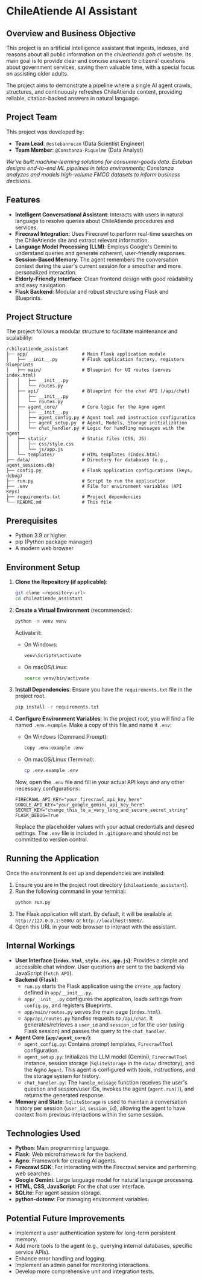 # ChileAtiende AI Assistant

## Overview and Business Objective

This project is an artificial intelligence assistant that ingests, indexes, and reasons about all public information on the *chileatiende.gob.cl* website. Its main goal is to provide clear and concise answers to citizens' questions about government services, saving them valuable time, with a special focus on assisting older adults.

The project aims to demonstrate a pipeline where a single AI agent crawls, structures, and continuously refreshes ChileAtiende content, providing reliable, citation-backed answers in natural language.

## Project Team

This project was developed by:

*   **Team Lead**: `@estebanrucan` (Data Scientist Engineer)
*   **Team Member**: `@Constanza-Riquelme` (Data Analyst)

*We've built machine-learning solutions for consumer-goods data. Esteban designs end-to-end ML pipelines in telco environments; Constanza analyzes and models high-volume FMCG datasets to inform business decisions.*

## Features

*   **Intelligent Conversational Assistant**: Interacts with users in natural language to resolve queries about ChileAtiende procedures and services.
*   **Firecrawl Integration**: Uses Firecrawl to perform real-time searches on the ChileAtiende site and extract relevant information.
*   **Language Model Processing (LLM)**: Employs Google's Gemini to understand queries and generate coherent, user-friendly responses.
*   **Session-Based Memory**: The agent remembers the conversation context during the user's current session for a smoother and more personalized interaction.
*   **Elderly-Friendly Interface**: Clean frontend design with good readability and easy navigation.
*   **Flask Backend**: Modular and robust structure using Flask and Blueprints.

## Project Structure

The project follows a modular structure to facilitate maintenance and scalability:

```
/chileatiende_assistant
├── app/                    # Main Flask application module
│   ├── __init__.py         # Flask application factory, registers Blueprints
│   ├── main/               # Blueprint for UI routes (serves index.html)
│   │   ├── __init__.py
│   │   └── routes.py
│   ├── api/                # Blueprint for the chat API (/api/chat)
│   │   ├── __init__.py
│   │   └── routes.py
│   ├── agent_core/         # Core logic for the Agno agent
│   │   ├── __init__.py
│   │   ├── agent_config.py # Agent tool and instruction configuration
│   │   ├── agent_setup.py  # Agent, Models, Storage initialization
│   │   └── chat_handler.py # Logic for handling messages with the agent
│   ├── static/             # Static files (CSS, JS)
│   │   ├── css/style.css
│   │   └── js/app.js
│   └── templates/          # HTML templates (index.html)
├── data/                   # Directory for databases (e.g., agent_sessions.db)
├── config.py               # Flask application configurations (keys, debug)
├── run.py                  # Script to run the application
├── .env                    # File for environment variables (API Keys)
├── requirements.txt        # Project dependencies
└── README.md               # This file
```

## Prerequisites

*   Python 3.9 or higher
*   pip (Python package manager)
*   A modern web browser

## Environment Setup

1.  **Clone the Repository (if applicable)**:
    ```bash
    git clone <repository-url>
    cd chileatiende_assistant
    ```

2.  **Create a Virtual Environment** (recommended):
    ```bash
    python -m venv venv
    ```
    Activate it:
    *   On Windows:
        ```bash
        venv\Scripts\activate
        ```
    *   On macOS/Linux:
        ```bash
        source venv/bin/activate
        ```

3.  **Install Dependencies**:
    Ensure you have the `requirements.txt` file in the project root.
    ```bash
    pip install -r requirements.txt
    ```

4.  **Configure Environment Variables**:
    In the project root, you will find a file named `.env.example`.
    Make a copy of this file and name it `.env`:

    *   On Windows (Command Prompt):
        ```bash
        copy .env.example .env
        ```
    *   On macOS/Linux (Terminal):
        ```bash
        cp .env.example .env
        ```
    
    Now, open the `.env` file and fill in your actual API keys and any other necessary configurations:

    ```env
    FIRECRAWL_API_KEY="your_firecrawl_api_key_here"
    GOOGLE_API_KEY="your_google_gemini_api_key_here"
    SECRET_KEY="change_this_to_a_very_long_and_secure_secret_string"
    FLASK_DEBUG=True
    ```
    Replace the placeholder values with your actual credentials and desired settings. The `.env` file is included in `.gitignore` and should not be committed to version control.

## Running the Application

Once the environment is set up and dependencies are installed:

1.  Ensure you are in the project root directory (`chileatiende_assistant`).
2.  Run the following command in your terminal:
    ```bash
    python run.py
    ```
3.  The Flask application will start. By default, it will be available at `http://127.0.0.1:5000/` or `http://localhost:5000/`.
4.  Open this URL in your web browser to interact with the assistant.

## Internal Workings

*   **User Interface (`index.html`, `style.css`, `app.js`)**: Provides a simple and accessible chat window. User questions are sent to the backend via JavaScript (`fetch API`).
*   **Backend (Flask)**:
    *   `run.py` starts the Flask application using the `create_app` factory defined in `app/__init__.py`.
    *   `app/__init__.py` configures the application, loads settings from `config.py`, and registers Blueprints.
    *   `app/main/routes.py` serves the main page (`index.html`).
    *   `app/api/routes.py` handles requests to `/api/chat`. It generates/retrieves a `user_id` and `session_id` for the user (using Flask session) and passes the query to the `chat_handler`.
*   **Agent Core (`app/agent_core/`)**:
    *   `agent_config.py`: Contains prompt templates, `FirecrawlTool` configuration.
    *   `agent_setup.py`: Initializes the LLM model (Gemini), `FirecrawlTool` instance, session storage (`SqliteStorage` in the `data/` directory), and the Agno `Agent`. This agent is configured with tools, instructions, and the storage system for history.
    *   `chat_handler.py`: The `handle_message` function receives the user's question and session/user IDs, invokes the agent (`agent.run()`), and returns the generated response.
*   **Memory and State**: `SqliteStorage` is used to maintain a conversation history per session (`user_id`, `session_id`), allowing the agent to have context from previous interactions within the same session.

## Technologies Used

*   **Python**: Main programming language.
*   **Flask**: Web microframework for the backend.
*   **Agno**: Framework for creating AI agents.
*   **Firecrawl SDK**: For interacting with the Firecrawl service and performing web searches.
*   **Google Gemini**: Large language model for natural language processing.
*   **HTML, CSS, JavaScript**: For the chat user interface.
*   **SQLite**: For agent session storage.
*   **python-dotenv**: For managing environment variables.

## Potential Future Improvements

*   Implement a user authentication system for long-term persistent memory.
*   Add more tools to the agent (e.g., querying internal databases, specific service APIs).
*   Enhance error handling and logging.
*   Implement an admin panel for monitoring interactions.
*   Develop more comprehensive unit and integration tests. 
